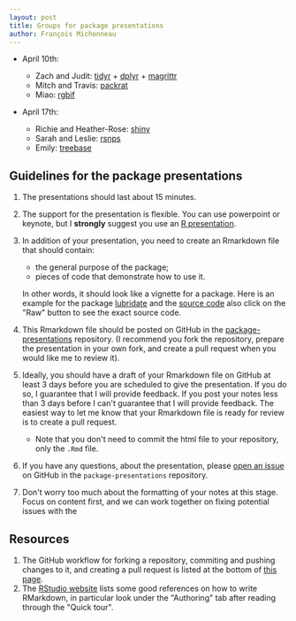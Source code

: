 ```yaml
---
layout: post
title: Groups for package presentations
author: François Michonneau
---
```


* April 10th:
  - Zach and Judit:
  [tidyr](http://cran.r-project.org/web/packages/tidyr/index.html) +
  [dplyr](http://cran.r-project.org/web/packages/dplyr/index.html) +
  [magrittr](http://cran.r-project.org/web/packages/magrittr/index.html)
  - Mitch and Travis: [packrat](http://cran.r-project.org/web/packages/packrat/index.html)
  - Miao: [rgbif](http://cran.r-project.org/web/packages/rgbif/index.html)

* April 17th:
  - Richie and Heather-Rose: [shiny](http://cran.r-project.org/web/packages/shiny/index.html)
  - Sarah and Leslie: [rsnps](http://cran.r-project.org/web/packages/rentrez/index.html)
  - Emily: [treebase](cran.r-project.org/web/packages/treebase/index.html)

## Guidelines for the package presentations

1. The presentations should last about 15 minutes.
1. The support for the presentation is flexible. You can use powerpoint or
   keynote, but I **strongly** suggest you use an
   [R presentation](https://support.rstudio.com/hc/en-us/articles/200486468-Authoring-R-Presentations).
1. In addition of your presentation, you need to create an Rmarkdown file that
   should contain:

   - the general purpose of the package;
   - pieces of code that demonstrate how to use it.

   In other words, it should look like a vignette for a package. Here is an
   example for the package
   [lubridate](http://cran.r-project.org/web/packages/lubridate/vignettes/lubridate.html)
   and the
   [source code](https://github.com/hadley/lubridate/blob/master/vignettes/lubridate.Rmd)
   also click on the "Raw" button to see the exact source code.
1. This Rmarkdown file should be posted on GitHub in the
   [package-presentations](https://github.com/r-bio/package-presentations)
   repository. (I recommend you fork the repository, prepare the presentation in
   your own fork, and create a pull request when you would like me to review
   it).
1. Ideally, you should have a draft of your Rmarkdown file on GitHub at least 3
   days before you are scheduled to give the presentation. If you do so, I
   guarantee that I will provide feedback. If you post your notes less than 3
   days before I can't guarantee that I will provide feedback. The easiest way
   to let me know that your Rmarkdown file is ready for review is to create a
   pull request.

   - Note that you don't need to commit the html file to your repository, only
     the `.Rmd` file.

1. If you have any questions, about the presentation, please
   [open an issue](https://github.com/r-bio/package-presentations/issues/new) on GitHub in
   the `package-presentations` repository.
1. Don't worry too much about the formatting of your notes at this stage. Focus
   on content first, and we can work together on fixing potential issues with the

## Resources

1. The GitHub workflow for forking a repository, commiting and pushing changes
   to it, and creating a pull request is listed at the bottom of
   [this page](http://r-bio.github.io/intro-git-rstudio/).
1. The [RStudio website](http://rmarkdown.rstudio.com/) lists some good
   references on how to write RMarkdown, in particular look under the
   "Authoring" tab after reading through the "Quick tour".
